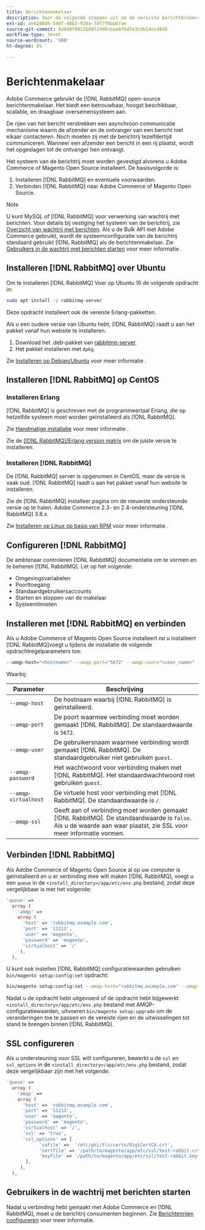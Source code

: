 ```yaml
---
title: Berichtenmakelaar
description: Voer de volgende stappen uit om de vereiste berichtbrokersoftware (zoals [!DNL RabbitMQ]) voor installaties in Adobe Commerce.
exl-id: ae6200d6-540f-46b3-92ba-7df7f6bb6fae
source-git-commit: 8d0d8f9822b88f2dd8cbae8f6d7e3cdb14cc4848
workflow-type: tm+mt
source-wordcount: '560'
ht-degree: 0%

---
```


# Berichtenmakelaar

Adobe Commerce gebruikt de [!DNL RabbitMQ] open-source berichtenmakelaar. Het biedt een betrouwbaar, hoogst beschikbaar, scalable, en draagbaar overseinensysteem aan.

De rijen van het bericht verstrekken een asynchroon communicatie mechanisme waarin de afzender en de ontvanger van een bericht niet elkaar contacteren. Noch moeten zij met de berichtrij tezelfdertijd communiceren. Wanneer een afzender een bericht in een rij plaatst, wordt het opgeslagen tot de ontvanger hen ontvangt.

Het systeem van de berichtrij moet worden gevestigd alvorens u Adobe Commerce of Magento Open Source installeert. De basisvolgorde is:

1. Installeren [!DNL RabbitMQ] en eventuele voorwaarden.
1. Verbinden [!DNL RabbitMQ] naar Adobe Commerce of Magento Open Source.

>[!NOTE]
>
>U kunt MySQL of [!DNL RabbitMQ] voor verwerking van wachtrij met berichten. Voor details bij vestiging het systeem van de berichtrij, zie [Overzicht van wachtrij met berichten](https://developer.adobe.com/commerce/php/development/components/message-queues/). Als u de Bulk API met Adobe Commerce gebruikt, wordt de systeemconfiguratie van de berichtrij standaard gebruikt [!DNL RabbitMQ] als de berichtenmakelaar. Zie [Gebruikers in de wachtrij met berichten starten](../../configuration/cli/start-message-queues.md) voor meer informatie .

## Installeren [!DNL RabbitMQ] over Ubuntu

Om te installeren [!DNL RabbitMQ] Voer op Ubuntu 16 de volgende opdracht in:

```bash
sudo apt install -y rabbitmq-server
```

Deze opdracht installeert ook de vereiste Erlang-pakketten.

Als u een oudere versie van Ubuntu hebt, [!DNL RabbitMQ] raadt u aan het pakket vanaf hun website te installeren.

1. Download het .deb-pakket van [rabbitmq-server](https://www.rabbitmq.com/download.html).
1. Het pakket installeren met `dpkg`.

Zie [Installeren op Debian/Ubuntu](https://www.rabbitmq.com/install-debian.html) voor meer informatie .

## Installeren [!DNL RabbitMQ] op CentOS

### Installeren Erlang

[!DNL RabbitMQ] is geschreven met de programmeertaal Erlang, die op hetzelfde systeem moet worden geïnstalleerd als [!DNL RabbitMQ].

Zie [Handmatige installatie](https://www.erlang-solutions.com/downloads/) voor meer informatie .

Zie de [[!DNL RabbitMQ]/Erlang version matrix](https://www.rabbitmq.com/which-erlang.html) om de juiste versie te installeren.

### Installeren [!DNL RabbitMQ]

De [!DNL RabbitMQ] server is opgenomen in CentOS, maar de versie is vaak oud. [!DNL RabbitMQ] raadt u aan het pakket vanaf hun website te installeren.

Zie de [!DNL RabbitMQ] installeer pagina om de nieuwste ondersteunde versie op te halen. Adobe Commerce 2.3- en 2.4-ondersteuning [!DNL RabbitMQ] 3.8.x.

Zie [Installeren op Linux op basis van RPM](https://www.rabbitmq.com/install-rpm.html) voor meer informatie .

## Configureren [!DNL RabbitMQ]

De ambtenaar controleren [!DNL RabbitMQ] documentatie om te vormen en te beheren [!DNL RabbitMQ]. Let op het volgende:

* Omgevingsvariabelen
* Poorttoegang
* Standaardgebruikersaccounts
* Starten en stoppen van de makelaar
* Systeemlimieten

## Installeren met [!DNL RabbitMQ] en verbinden

Als u Adobe Commerce of Magento Open Source installeert _na_ u installeert [!DNL RabbitMQ]voegt u tijdens de installatie de volgende opdrachtregelparameters toe:

```bash
--amqp-host="<hostname>" --amqp-port="5672" --amqp-user="<user_name>" --amqp-password="<password>" --amqp-virtualhost="/"
```

Waarbij:

| Parameter | Beschrijving |
|--- |--- |
| `--amqp-host` | De hostnaam waarbij [!DNL RabbitMQ] is geïnstalleerd. |
| `--amqp-port` | De poort waarmee verbinding moet worden gemaakt [!DNL RabbitMQ]. De standaardwaarde is `5672`. |
| `--amqp-user` | De gebruikersnaam waarmee verbinding wordt gemaakt [!DNL RabbitMQ]. De standaardgebruiker niet gebruiken `guest`. |
| `--amqp-password` | Het wachtwoord voor verbinding maken met [!DNL RabbitMQ]. Het standaardwachtwoord niet gebruiken `guest`. |
| `--amqp-virtualhost` | De virtuele host voor verbinding met [!DNL RabbitMQ]. De standaardwaarde is `/`. |
| `--amqp-ssl` | Geeft aan of verbinding moet worden gemaakt [!DNL RabbitMQ]. De standaardwaarde is `false`. Als u de waarde aan waar plaatst, zie SSL voor meer informatie vormen. |

## Verbinden [!DNL RabbitMQ]

Als Adobe Commerce of Magento Open Source al op uw computer is geïnstalleerd en u er verbinding mee wilt maken [!DNL RabbitMQ], voegt u een `queue` in de `<install_directory>/app/etc/env.php` bestand, zodat deze vergelijkbaar is met het volgende:

```php
'queue' =>
  array (
    'amqp' =>
    array (
      'host' => 'rabbitmq.example.com',
      'port' => '11213',
      'user' => 'magento',
      'password' => 'magento',
      'virtualhost' => '/'
     ),
  ),
```

U kunt ook instellen [!DNL RabbitMQ] configuratiewaarden gebruiken `bin/magento setup:config:set` opdracht:

```bash
bin/magento setup:config:set --amqp-host="rabbitmq.example.com" --amqp-port="11213" --amqp-user="magento" --amqp-password="magento" --amqp-virtualhost="/"
```

Nadat u de opdracht hebt uitgevoerd of de opdracht hebt bijgewerkt `<install_directory>/app/etc/env.php` bestand met AMQP-configuratiewaarden, uitvoeren `bin/magento setup:upgrade` om de veranderingen toe te passen en de vereiste rijen en de uitwisselingen tot stand te brengen binnen [!DNL RabbitMQ].

## SSL configureren

Als u ondersteuning voor SSL wilt configureren, bewerkt u de `ssl` en `ssl_options` in de `<install_directory>/app/etc/env.php` bestand, zodat deze vergelijkbaar zijn met het volgende:

```php
'queue' =>
  array (
    'amqp' =>
    array (
      'host' => 'rabbitmq.example.com',
      'port' => '11213',
      'user' => 'magento',
      'password' => 'magento',
      'virtualhost' => '/',
      'ssl' => 'true',
      'ssl_options' => [
            'cafile' =>  '/etc/pki/tls/certs/DigiCertCA.crt',
            'certfile' => '/path/to/magento/app/etc/ssl/test-rabbit.crt',
            'keyfile' => '/path/to/magento/app/etc/ssl/test-rabbit.key'
       ],
     ),
  ),
```

## Gebruikers in de wachtrij met berichten starten

Nadat u verbinding hebt gemaakt met Adobe Commerce en [!DNL RabbitMQ], moet u de berichtrij consumenten beginnen. Zie [Berichtenrijen configureren](../../configuration/cli/start-message-queues.md) voor meer informatie.
